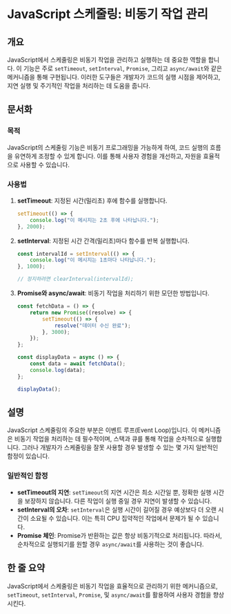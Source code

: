 <!--
Meta Description: # JavaScript 스케줄링: 비동기 작업 관리 ## 개요 JavaScript에서 스케줄링은 비동기 작업을 관리하고 실행하는 데 중요한 역할을 합니다. 이 기능은 주로 `setTimeout`, `setInterval`, `Promise`, 그리고 `async/awa...
Meta Keywords: 비동기, 작업을, settimeout, javascript, setinterval
-->

# JavaScript 스케줄링: 비동기 작업 관리

## 개요
JavaScript에서 스케줄링은 비동기 작업을 관리하고 실행하는 데 중요한 역할을 합니다. 이 기능은 주로 `setTimeout`, `setInterval`, `Promise`, 그리고 `async/await`와 같은 메커니즘을 통해 구현됩니다. 이러한 도구들은 개발자가 코드의 실행 시점을 제어하고, 지연 실행 및 주기적인 작업을 처리하는 데 도움을 줍니다.

## 문서화
### 목적
JavaScript의 스케줄링 기능은 비동기 프로그래밍을 가능하게 하여, 코드 실행의 흐름을 유연하게 조정할 수 있게 합니다. 이를 통해 사용자 경험을 개선하고, 자원을 효율적으로 사용할 수 있습니다.

### 사용법
1. **setTimeout**: 지정된 시간(밀리초) 후에 함수를 실행합니다.
   ```javascript
   setTimeout(() => {
       console.log("이 메시지는 2초 후에 나타납니다.");
   }, 2000);
   ```

2. **setInterval**: 지정된 시간 간격(밀리초)마다 함수를 반복 실행합니다.
   ```javascript
   const intervalId = setInterval(() => {
       console.log("이 메시지는 1초마다 나타납니다.");
   }, 1000);
   
   // 정지하려면 clearInterval(intervalId);
   ```

3. **Promise와 async/await**: 비동기 작업을 처리하기 위한 모던한 방법입니다.
   ```javascript
   const fetchData = () => {
       return new Promise((resolve) => {
           setTimeout(() => {
               resolve("데이터 수신 완료");
           }, 3000);
       });
   };

   const displayData = async () => {
       const data = await fetchData();
       console.log(data);
   };

   displayData();
   ```

## 설명
JavaScript 스케줄링의 주요한 부분은 이벤트 루프(Event Loop)입니다. 이 메커니즘은 비동기 작업을 처리하는 데 필수적이며, 스택과 큐를 통해 작업을 순차적으로 실행합니다. 그러나 개발자가 스케줄링을 잘못 사용할 경우 발생할 수 있는 몇 가지 일반적인 함정이 있습니다.

### 일반적인 함정
- **setTimeout의 지연**: `setTimeout`의 지연 시간은 최소 시간일 뿐, 정확한 실행 시간을 보장하지 않습니다. 다른 작업이 실행 중일 경우 지연이 발생할 수 있습니다.
- **setInterval의 오차**: `setInterval`은 실행 시간이 길어질 경우 예상보다 더 오랜 시간이 소요될 수 있습니다. 이는 특히 CPU 집약적인 작업에서 문제가 될 수 있습니다.
- **Promise 체인**: Promise가 반환하는 값은 항상 비동기적으로 처리됩니다. 따라서, 순차적으로 실행되기를 원할 경우 `async/await`를 사용하는 것이 좋습니다.

## 한 줄 요약
JavaScript에서 스케줄링은 비동기 작업을 효율적으로 관리하기 위한 메커니즘으로, `setTimeout`, `setInterval`, `Promise`, 및 `async/await`를 활용하여 사용자 경험을 향상시킨다.